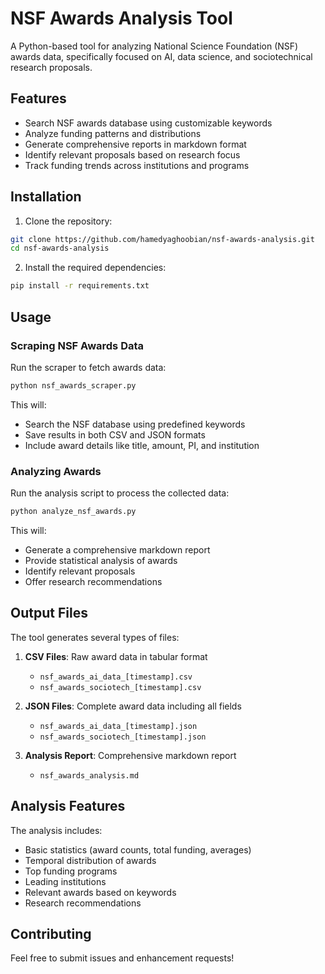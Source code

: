 # NSF Awards Analysis Tool

A Python-based tool for analyzing National Science Foundation (NSF) awards data, specifically focused on AI, data science, and sociotechnical research proposals.

## Features

- Search NSF awards database using customizable keywords
- Analyze funding patterns and distributions
- Generate comprehensive reports in markdown format
- Identify relevant proposals based on research focus
- Track funding trends across institutions and programs

## Installation

1. Clone the repository:
```bash
git clone https://github.com/hamedyaghoobian/nsf-awards-analysis.git
cd nsf-awards-analysis
```

2. Install the required dependencies:
```bash
pip install -r requirements.txt
```

## Usage

### Scraping NSF Awards Data

Run the scraper to fetch awards data:
```bash
python nsf_awards_scraper.py
```

This will:
- Search the NSF database using predefined keywords
- Save results in both CSV and JSON formats
- Include award details like title, amount, PI, and institution

### Analyzing Awards

Run the analysis script to process the collected data:
```bash
python analyze_nsf_awards.py
```

This will:
- Generate a comprehensive markdown report
- Provide statistical analysis of awards
- Identify relevant proposals
- Offer research recommendations

## Output Files

The tool generates several types of files:

1. **CSV Files**: Raw award data in tabular format
   - `nsf_awards_ai_data_[timestamp].csv`
   - `nsf_awards_sociotech_[timestamp].csv`

2. **JSON Files**: Complete award data including all fields
   - `nsf_awards_ai_data_[timestamp].json`
   - `nsf_awards_sociotech_[timestamp].json`

3. **Analysis Report**: Comprehensive markdown report
   - `nsf_awards_analysis.md`

## Analysis Features

The analysis includes:
- Basic statistics (award counts, total funding, averages)
- Temporal distribution of awards
- Top funding programs
- Leading institutions
- Relevant awards based on keywords
- Research recommendations

## Contributing

Feel free to submit issues and enhancement requests! 